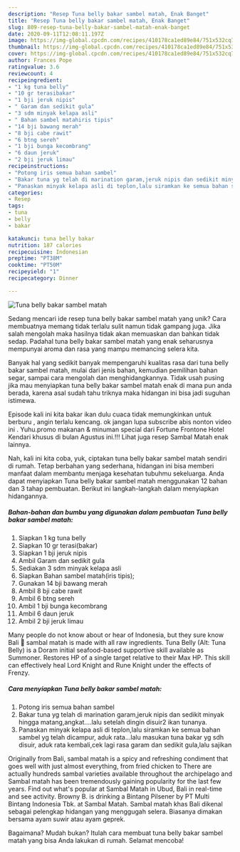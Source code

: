 ```yaml
---
description: "Resep Tuna belly bakar sambel matah, Enak Banget"
title: "Resep Tuna belly bakar sambel matah, Enak Banget"
slug: 809-resep-tuna-belly-bakar-sambel-matah-enak-banget
date: 2020-09-11T12:08:11.197Z
image: https://img-global.cpcdn.com/recipes/410178ca1ed89e84/751x532cq70/tuna-belly-bakar-sambel-matah-foto-resep-utama.jpg
thumbnail: https://img-global.cpcdn.com/recipes/410178ca1ed89e84/751x532cq70/tuna-belly-bakar-sambel-matah-foto-resep-utama.jpg
cover: https://img-global.cpcdn.com/recipes/410178ca1ed89e84/751x532cq70/tuna-belly-bakar-sambel-matah-foto-resep-utama.jpg
author: Frances Pope
ratingvalue: 3.6
reviewcount: 4
recipeingredient:
- "1 kg tuna belly"
- "10 gr terasibakar"
- "1 bji jeruk nipis"
- " Garam dan sedikit gula"
- "3 sdm minyak kelapa asli"
- " Bahan sambel matahiris tipis"
- "14 bji bawang merah"
- "8 bji cabe rawit"
- "6 btng sereh"
- "1 bji bunga kecombrang"
- "6 daun jeruk"
- "2 bji jeruk limau"
recipeinstructions:
- "Potong iris semua bahan sambel"
- "Bakar tuna yg telah di marination garam,jeruk nipis dan sedikit minyak hingga matang,angkat....lalu setelah dingin disuir2 ikan tunanya."
- "Panaskan minyak kelapa asli di teplon,lalu siramkan ke semua bahan sambel yg telah dicampur, aduk rata...lalu masukan tuna bakar yg sdh disuir, aduk rata kembali,cek lagi rasa garam dan sedikit gula,lalu sajikan"
categories:
- Resep
tags:
- tuna
- belly
- bakar

katakunci: tuna belly bakar 
nutrition: 187 calories
recipecuisine: Indonesian
preptime: "PT38M"
cooktime: "PT50M"
recipeyield: "1"
recipecategory: Dinner

---
```



![Tuna belly bakar sambel matah](https://img-global.cpcdn.com/recipes/410178ca1ed89e84/751x532cq70/tuna-belly-bakar-sambel-matah-foto-resep-utama.jpg)

Sedang mencari ide resep tuna belly bakar sambel matah yang unik? Cara membuatnya memang tidak terlalu sulit namun tidak gampang juga. Jika salah mengolah maka hasilnya tidak akan memuaskan dan bahkan tidak sedap. Padahal tuna belly bakar sambel matah yang enak seharusnya mempunyai aroma dan rasa yang mampu memancing selera kita.

Banyak hal yang sedikit banyak mempengaruhi kualitas rasa dari tuna belly bakar sambel matah, mulai dari jenis bahan, kemudian pemilihan bahan segar, sampai cara mengolah dan menghidangkannya. Tidak usah pusing jika mau menyiapkan tuna belly bakar sambel matah enak di mana pun anda berada, karena asal sudah tahu triknya maka hidangan ini bisa jadi suguhan istimewa.

Episode kali ini kita bakar ikan dulu cuaca tidak memungkinkan untuk berburu , angin terlalu kencang. ok jangan lupa subscribe abis nonton video ini . Yuhu.promo makanan &amp; minuman special dari Fortune Frontone Hotel Kendari khusus di bulan Agustus ini.!!! Lihat juga resep Sambal Matah enak lainnya.


Nah, kali ini kita coba, yuk, ciptakan tuna belly bakar sambel matah sendiri di rumah. Tetap berbahan yang sederhana, hidangan ini bisa memberi manfaat dalam membantu menjaga kesehatan tubuhmu sekeluarga. Anda dapat menyiapkan Tuna belly bakar sambel matah menggunakan 12 bahan dan 3 tahap pembuatan. Berikut ini langkah-langkah dalam menyiapkan hidangannya.

<!--inarticleads1-->

##### Bahan-bahan dan bumbu yang digunakan dalam pembuatan Tuna belly bakar sambel matah:

1. Siapkan 1 kg tuna belly
1. Siapkan 10 gr terasi(bakar)
1. Siapkan 1 bji jeruk nipis
1. Ambil  Garam dan sedikit gula
1. Sediakan 3 sdm minyak kelapa asli
1. Siapkan  Bahan sambel matah(iris tipis);
1. Gunakan 14 bji bawang merah
1. Ambil 8 bji cabe rawit
1. Ambil 6 btng sereh
1. Ambil 1 bji bunga kecombrang
1. Ambil 6 daun jeruk
1. Ambil 2 bji jeruk limau


Many people do not know about or hear of Indonesia, but they sure know Bali 🙂 sambal matah is made with all raw ingredients. Tuna Belly (Alt: Tuna Belly) is a Doram initial seafood-based supportive skill available as Summoner. Restores HP of a single target relative to their Max HP. This skill can effectively heal Lord Knight and Rune Knight under the effects of Frenzy. 

<!--inarticleads2-->

##### Cara menyiapkan Tuna belly bakar sambel matah:

1. Potong iris semua bahan sambel
1. Bakar tuna yg telah di marination garam,jeruk nipis dan sedikit minyak hingga matang,angkat....lalu setelah dingin disuir2 ikan tunanya.
1. Panaskan minyak kelapa asli di teplon,lalu siramkan ke semua bahan sambel yg telah dicampur, aduk rata...lalu masukan tuna bakar yg sdh disuir, aduk rata kembali,cek lagi rasa garam dan sedikit gula,lalu sajikan


Originally from Bali, sambal matah is a spicy and refreshing condiment that goes well with just almost everything, from fried chicken to There are actually hundreds sambal varieties available throughout the archipelago and Sambal matah has been tremendously gaining popularity for the last few years. Find out what&#39;s popular at Sambal Matah in Ubud, Bali in real-time and see activity. Browny B. is drinking a Bintang Pilsener by PT Multi Bintang Indonesia Tbk. at Sambal Matah. Sambal matah khas Bali dikenal sebagai pelengkap hidangan yang menggugah selera. Biasanya dimakan bersama ayam suwir atau ayam geprek. 

Bagaimana? Mudah bukan? Itulah cara membuat tuna belly bakar sambel matah yang bisa Anda lakukan di rumah. Selamat mencoba!

